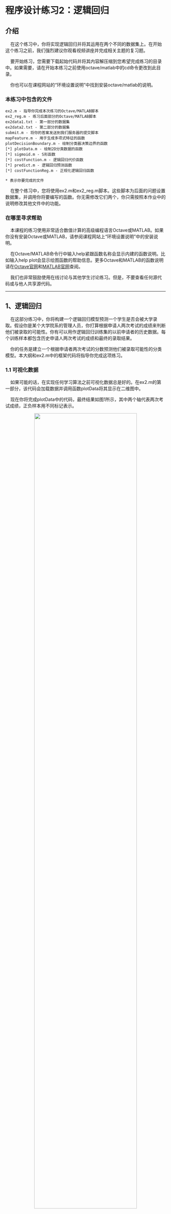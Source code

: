 # 程序设计练习2：逻辑回归

## 介绍
&#160;&#160;&#160;&#160;在这个练习中，你将实现逻辑回归并将其运用在两个不同的数据集上。在开始这个练习之前，我们强烈建议你观看视频讲座并完成相关主题的复习题。

&#160;&#160;&#160;&#160;要开始练习，您需要下载起始代码并将其内容解压缩到您希望完成练习的目录中。如果需要，请在开始本练习之前使用octave/matlab中的cd命令更改到此目录。

&#160;&#160;&#160;&#160;你也可以在课程网站的“环境设置说明”中找到安装octave/matlab的说明。

### 本练习中包含的文件

    ex2.m - 指导你完成本次练习的Octave/MATLAB脚本
    ex2_reg.m - 练习后面部分的Octave/MATLAB脚本
    ex2data1.txt - 第一部分的数据集
    ex2data2.txt - 第二部分的数据集
    submit.m - 将你的答案发送到我们服务器的提交脚本
    mapFeature.m - 用于生成多项式特征的函数
    plotDecisionBoundary.m - 绘制分类器决策边界的函数
    [*] plotData.m - 绘制2D分类数据的函数
    [*] sigmoid.m - S形函数
    [*] costFunction.m - 逻辑回归代价函数
    [*] predict.m - 逻辑回归预测函数
    [*] costFunctionReg.m - 正规化逻辑回归函数
    
    * 表示你要完成的文件
&#160;&#160;&#160;&#160;在整个练习中，您将使用ex2.m和ex2_reg.m脚本。这些脚本为后面的问题设置数据集，并调用你将要编写的函数。你无需修改它们两个，你只需按照本作业中的说明修改其他文件中的功能。

### 在哪里寻求帮助
&#160;&#160;&#160;&#160;本课程的练习使用非常适合数值计算的高级编程语言Octave或MATLAB。如果你没有安装Octave或MATLAB，请参阅课程网站上“环境设置说明”中的安装说明。

&#160;&#160;&#160;&#160;在Octave/MATLAB命令行中输入help紧跟函数名称会显示内建的函数说明。比如输入help plot会显示绘图函数的帮助信息。更多Octave和MATLAB的函数说明请在[Octave官网](https://octave.org/doc/interpreter/)和[MATLAB官网](https://www.mathworks.com/help/matlab/?refresh=true)查阅。

&#160;&#160;&#160;&#160;我们也非常鼓励使用在线讨论与其他学生讨论练习。但是，不要查看任何源代码或与他人共享源代码。

---



## 1、逻辑回归
&#160;&#160;&#160;&#160;在这部分练习中，你将构建一个逻辑回归模型预测一个学生是否会被大学录取。假设你是某个大学院系的管理人员，你打算根据申请人两次考试的成绩来判断他们被录取的可能性。你有可以用作逻辑回归训练集的以前申请者的历史数据。每个训练样本都包含历史申请人两次考试的成绩和最终的录取结果。

&#160;&#160;&#160;&#160;你的任务是建立一个根据申请者两次考试的分数预测他们被录取可能性的分类模型。本大纲和ex2.m中的框架代码将指导你完成这项练习。

### 1.1 可视化数据
&#160;&#160;&#160;&#160;如果可能的话，在实现任何学习算法之前可视化数据总是好的。在ex2.m的第一部分，该代码会加载数据并调用函数plotData将其显示在二维图中。

&#160;&#160;&#160;&#160;现在你将完成plotData中的代码，最终结果如图1所示，其中两个轴代表两次考试成绩，正负样本用不同标记表示。
<center><img src="https://note.youdao.com/yws/api/personal/file/WEB807bb3ba0a9c9e798f7f01b64e76bd01?method=download&shareKey=d61f9296b8eab981df790c22d6eb213b" width="80%" /></center>
<center><h6>Figure 1: Scatter plot of training data</h6></center>

&#160;&#160;&#160;&#160;为了让你更熟悉绘图，我们没有实现plotData.m中的代码，所以你可以尝试自己实现它。当然，是否自己实现是可选的，我们在下面给出了我们已经实现的代码，你可以直接复制或者参考。如果你要复制我们的代码，请参阅Octave/MATLAB的说明文档确保你完全理解了每行命令的含义。


```
    % Find Indices of Positive and Negative Examples
    pos = find(y==1); neg = find(y == 0);
    % Plot Examples
    plot(X(pos, 1), X(pos, 2), 'k+','LineWidth', 2, ...
    'MarkerSize', 7);
    plot(X(neg, 1), X(neg, 2), 'ko', 'MarkerFaceColor', 'y', ...
    'MarkerSize', 7);
```

### 1.2 实现
#### 1.2.1 热身练习：S函数
&#160;&#160;&#160;&#160;在开始实际成本函数之前，请回想一下逻辑回归假设定义为：
<center><img src="https://note.youdao.com/yws/api/personal/file/WEB11342b804da7fd3c3e94591ba1b2312a?method=download&shareKey=164908c5b56f39633d29cfd83080decf" /></center>

&#160;&#160;&#160;&#160;其中g为S函数，它的定义为：
<center><img src="https://note.youdao.com/yws/api/personal/file/WEBcd3497cf54ee7df767346d7a6f3d23c6?method=download&shareKey=65e91bcdfdffc89306e787a4d1feebb4" /></center>

&#160;&#160;&#160;&#160;首先你需要在sigmoid.m中实现S函数，这样你才能在其他程序中调用它。完成之后在Octave/MATLAB命令行中用一些值通过调用sigmoid(x)来测试一下。当x为正数且很大的时候，S的值应该接近1；当x为负数且很小的时候，S的值应该接近0；S(0)的值应该是0.5。你的代码还要可以处理向量和矩阵，对于矩阵，S函数将作用在矩阵的每个元素上。

&#160;&#160;&#160;&#160;你可以在Octave/MATLAB命令行中键入submit提交答案进行评分。提交脚本会提示你输入登录的e-mail和token，你可以网页中获取本次作业的token。

&#160;&#160;&#160;&#160;&#160;&#160;&#160;&#160;&#160;&#160;&#160;&#160;*==你现在应该提交答案==*


#### 1.2.2 代价函数和梯度
&#160;&#160;&#160;&#160;现在你将实现逻辑回归的代价函数和梯度下降。完成costFunction.m的代码以返回代价值和梯度值。

&#160;&#160;&#160;&#160;回顾一下逻辑回归中的代价函数：
<center><img src="https://note.youdao.com/yws/api/personal/file/WEB84500ba0c71573c249f28f0adb426e7b?method=download&shareKey=99a6a4b632a3753e9600a4b74be49bbe" width="80%" /></center>

&#160;&#160;&#160;&#160;并且该代价函数的梯度函数是一个和θ长度相同的向量，且第j个元素（for j = 0, 1, . . . , n）的定义如下：
<center><img src="https://note.youdao.com/yws/api/personal/file/WEBdfb589b5fa098c87bc4fc6e60461687a?method=download&shareKey=c89d344fb6f455aa5bddd24f0b00cffb" width="50%" /></center>

&#160;&#160;&#160;&#160;注意，虽然这个梯度下降函数看起来与线性回归的梯度下降函数相同，但实际上是不同的，因为线性和逻辑回归的代价函数hθ(x)的定义是不同的。

&#160;&#160;&#160;&#160;当你完成后，ex2.m会使用θ的初始值调用你的costFunction函数，你应该看到代价值大约是0.693。

&#160;&#160;&#160;&#160;&#160;&#160;&#160;&#160;&#160;&#160;&#160;&#160;*==你现在应该提交答案==*


#### 1.2.3使用fminunc学习参数
&#160;&#160;&#160;&#160;在前面的作业中，你通过实现梯度下降找到了线性回归模型的最优参数。你写了一个代价函数并计算它的梯度函数，然后做了一个梯度下降的步骤。这一次，不用梯度下降，而是使用Octave/MATLAB内置的一个名为fminunc的函数。

&#160;&#160;&#160;&#160;Octave/MATLAB的fminunc是一个寻找无约束函数最小值的优化求解器。对于逻辑回归，我们想优化代价函数J(θ)的参数θ。

&#160;&#160;&#160;&#160;具体而言，在给定固定数据集（X和y值）的情况下，你将使用fminunc查找逻辑回归代价函数的最佳参数θ。 你将传递给fminunc以下输入：
> * 我们要优化参数的初始值
> * 当给定训练集和特定θ时，计算逻辑回归代价值和相对于数据集（X，y）的θ的梯度的函数

&#160;&#160;&#160;&#160;在ex2.m中我们已经写好了用正确参数调用fminunc的代码。

```
    % Set options for fminunc
    options = optimset('GradObj', 'on', 'MaxIter', 400);
    % Run fminunc to obtain the optimal theta
    % This function will return theta and the cost
    [theta, cost] = ...
    fminunc(@(t)(costFunction(t, X, y)), initial theta, options);
```
&#160;&#160;&#160;&#160;在这段代码中，我们首先定义了与fminunc一起使用的一些选项。具体来说，我们将GradObj选项为on，它告诉fminunc，我们的函数返回代价值和梯度。这允许fminunc在最小化函数时使用梯度。此外，我们将MaxIter选项设置为400，这样fminunc在终止之前最多可以运行400次。

&#160;&#160;&#160;&#160;为了指定我们最小化的实际函数，我们使用简写来指定带有@(t)（costFunction(t，X，y)）的函数。这样会创建一个带有参数t的函数，该函数调用costFunction。 这允许我们包装costFunction以用于fminunc。

&#160;&#160;&#160;&#160;如果你已经正确完成了costFunction，fminunc将收敛于正确的优化参数并返回最终的代价值和θ值。注意，通过使用fminunc，你不必自己编写任何循环，也不必像梯度下降那样设置学习率。这都是由fminunc完成的：你只需要提供一个计算代价和梯度的函数。

&#160;&#160;&#160;&#160;一旦fminunc运行结束，ex2.m将使用最优的θ调用costFunction函数，你会看到代价值大约是0.203。

&#160;&#160;&#160;&#160;最终的θ值将用于训练数据的决策边界，执行结果类似于图2。我们还鼓励你查看plotDecisionBoundary中的代码以了解如何使用θ绘制这样的决策边界。
<center><img src="https://note.youdao.com/yws/api/personal/file/WEB1ca4253703fa208b87fe28464c0d7e47?method=download&shareKey=831b35ac17e92b91cb283c0c9a84dd7d" width="80%" /></center>
<center><h6>Figure 2: Training data with decision boundary</h6></center>


#### 1.2.4 评估逻辑回归
&#160;&#160;&#160;&#160;在训练到了参数后，你应该使用模型来预测某个特定的学生是否会被录取。对于一个第一次考试成绩为45，第二次考试成绩为85的学生，最后被录取的概率应该大约是0.776。

&#160;&#160;&#160;&#160;另一种评估训练到的参数质量的方法是看模型对我们的训练集的预测情况。这部分你的任务是完成predict.m.中的代码。对于给定的训练集和参数θ，预测函数的预测值为1或0。

&#160;&#160;&#160;&#160;完成predict.m中的代码后，ex2.m脚本将通过计算正确的示例百分比来继续报告分类器的训练准确性。

&#160;&#160;&#160;&#160;&#160;&#160;&#160;&#160;&#160;&#160;&#160;&#160;*==你现在应该提交答案==*


## 2、正则化逻辑回归

&#160;&#160;&#160;&#160;这部分练习中，你将实现正则化逻辑回归来预测工厂生产的芯片质量是否合格。在质检过程中，芯片会经过各种测试以确保其能正常工作。

&#160;&#160;&#160;&#160;假设你是某工厂的生产经理，并且你有一些芯片在两次不同测试中的测试结果。从这两个测试中，你想知道这些芯片是否合格。为了帮你做决定，你有一个以前芯片测试结果的数据集，从中你可以构建逻辑回归模型。

&#160;&#160;&#160;&#160;你会ex2_reg.m脚本来完成这部分练习。


### 2.1 数据可视化
&#160;&#160;&#160;&#160;与本练习的前几部分类似，plotData用于生成如图3所示的图，其中坐标轴是两次测试分数，使用不同的标记显示合格(y = 1，接受)和不合格(y = 0，拒绝)示例。
<center><img src="https://note.youdao.com/yws/api/personal/file/WEB80d075b69719c3c3eed996b8f04d8ea4?method=download&shareKey=3bac0695a559d9b9488e4aa3c76449d4" width="80%" /></center>
<center><h6>Figure 3: Plot of training data</h6></center>

&#160;&#160;&#160;&#160;图3显示了我们的数据集不能通过一条直线将其分为正示例和负示例。因此，逻辑回归的直接应用在这个数据集上不会有很好的效果，因为逻辑回归只能找到一个线性的决策边界。


### 2.2 特征映射

&#160;&#160;&#160;&#160;更好地拟合数据的一种方法是从每个数据点创建更多的特性。在提供的函数mapFeature.m，我们将把特征映射到x1和x2的所有多项式项直到特征的6次方。
<center><img src="https://note.youdao.com/yws/api/personal/file/WEBf6311031791f74a6298e29a329e12589?method=download&shareKey=a713af1dfe8b7a8eac9b1617a712a4b1" width="40%" /></center>

&#160;&#160;&#160;&#160;这个映射的结果是，我们的两个特征向量(两个QA测试的分数)被转换成一个28维的向量。在这个高维特征向量上训练逻辑回归分类器将具有更复杂的决策边界，并且在二维图中呈现非线性。虽然特征映射允许我们构建一个更具表现力的分类器，但它也更容易过度拟合。在练习的下一部分中，你将实现正则化逻辑回归来拟合数据，并亲自查看正则化如何帮助解决过拟合问题。


### 2.3 代价函数和梯度
&#160;&#160;&#160;&#160;现在你将编写代码来计算正则化逻辑回归的代价函数和梯度。请完成costFunctionReg.m中的代码并返回代价值和梯度。

&#160;&#160;&#160;&#160;回顾一下正则化逻辑回归的代价函数是：
<center><img src="https://note.youdao.com/yws/api/personal/file/WEB90b89c606237e29bfb018ccb4e259288?method=download&shareKey=53fd5765495b2cbc303d61e4de22b57b" width="80%" /></center>

&#160;&#160;&#160;&#160;请注意,你不能正则化参数θ0。在Octave/MATLAB中，回想一下，索引从1开始，因此，你不应该在代码中正则化θ(1)参数(对应于θ0)。代价函数的梯度是一个向量，其中第j个元素的定义如下:
<center><img src="https://note.youdao.com/yws/api/personal/file/WEB9775019e1c50a4d75a3f60afb32498a9?method=download&shareKey=5be6ee8123534f0ed3807b75211ff0ec" width="70%" /></center>
<center><img src="https://note.youdao.com/yws/api/personal/file/WEBf6ef1c1c9259c361d9d3bf1279c73608?method=download&shareKey=fbdb9ff9bc77455232b944b355b2c542" width="70%" /></center>

&#160;&#160;&#160;&#160;当你完成后，ex2_reg.m会用θ的初始值（初始值全为0）调用costFunctionReg函数，你应该会看到代价值大约是0.693。

&#160;&#160;&#160;&#160;&#160;&#160;&#160;&#160;&#160;&#160;&#160;&#160;*==你现在应该提交答案==*

#### 2.3.1 使用fminunc学习参数
&#160;&#160;&#160;&#160;和前面部分相似，你将使用fminunc学习参数θ。如果你已经正确完成了正则化逻辑回归的代价函数和梯度（在costFunctionReg.m中），你应该可以使用fminunc逐步完成ex2_reg.m的下一部分以学习参数θ。


### 2.4 绘制决策边界 
&#160;&#160;&#160;&#160;为了帮你可视化通过此分类器学习到的模型，我们已经提供了可以绘制非线性决策边界的函数plotDecisionBoundary.m以区分积极和消极样本。在plotDecisionBoundary.m中，我们通过计算分类器在等间距网格上的预测来绘制非线性决策边界，然后绘制预测从y = 0到y = 1变化的等高线图。

&#160;&#160;&#160;&#160;在学习到参数θ后，下一步就是在ex_reg.m中绘制如图4所示的决策边界：
<center><img src="https://note.youdao.com/yws/api/personal/file/WEBf1fb168679e14ddd383e29872c928c03?method=download&shareKey=e7e5ab8b9cc85a57150854a5a1907356" width="70%" /></center>
<center><h6>Figure 4: Training data with decision boundary (λ = 1)</h6></center>


### 2.5 可选练习
&#160;&#160;&#160;&#160;在这部分练习中，你将尝试为数据集使用不同的正则化参数，以了解正则化是如何防止过拟合的。

&#160;&#160;&#160;&#160;注意到随着λ的变化决定边界的变化。λ较小时，你应该发现，对于每个训练样本分类器得到几乎都是正确的结果，但是它做了一个非常复杂的边界，因此过度拟合数据(如图5)。这不是一个好的决策边界：例如,它预测一个点x =(−0.25,1.5)被接受(y = 1)，这在训练样本中似乎是一个错误的决策。

&#160;&#160;&#160;&#160;λ较大时，你应该看到一个图显示了一个简单的决定边界仍然把正样本和负样本分的相当好。然而，如果λ值太高，你就不会得到一个不错的选择，决定边界不会很好地跟踪数据，因此欠拟合(图6)。

&#160;&#160;&#160;&#160;你不需要为这些可选的(未评分的)练习提交任何解决方案。
<center><img src="https://note.youdao.com/yws/api/personal/file/WEB9685ddf3d1484db16d344d01ecd8aeff?method=download&shareKey=7242e30d55fe9459f1379491f942a8aa" width="70%" /></center>
<center><h6>Figure 5: No regularization (Overfitting) (λ = 0)</h6></center>

<center><img src="https://note.youdao.com/yws/api/personal/file/WEBaddbf7f9645c19d8b9b4bad138142e04?method=download&shareKey=349b0b954dbe2ff28704f4ea0570b494" width="70%" /></center>
<center><h6>Figure 6: Too much regularization (Underfitting) (λ = 100)</h6></center>

## 提交和评分
&#160;&#160;&#160;&#160;完成作业的各个部分后，请务必使用提交系统将你的作业提交给我们的服务器。以下是对此练习的每个部分进行评分的细则。

<img src="https://note.youdao.com/yws/api/personal/file/WEBc816c5a4b03a658f4af4cd05082f2a8d?method=download&shareKey=66f0f5656f8b301cb122c3544f3d43d6" width="80%"/>

&#160;&#160;&#160;&#160;你可以多次提交作业，但我们只考虑最高分。